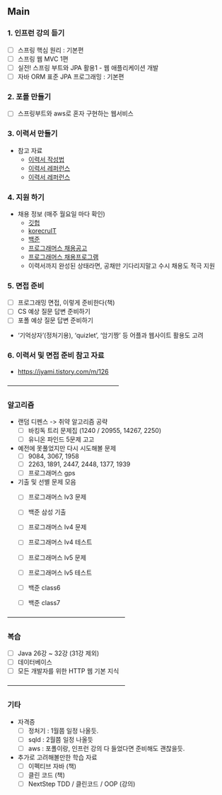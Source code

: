 Main
--------
### 1. 인프런 강의 듣기
- [ ] 스프링 핵심 원리 : 기본편
- [ ] 스프링 웹 MVC 1편
- [ ] 실전! 스프링 부트와 JPA 활용1 - 웹 애플리케이션 개발
- [ ] 자바 ORM 표준 JPA 프로그래밍 : 기본편

### 2. 포폴 만들기
- [ ] 스프링부트와 aws로 혼자 구현하는 웹서비스

### 3. 이력서 만들기
- 참고 자료
	- [이력서 작성법](https://wonny.space/writing/work/engineer-resume)
	- [이력서 레퍼런스](https://www.notion.so/wbluke/c47951185f404835a982ef97041e59fd)
	- [이력서 레퍼런스](https://jyami.tistory.com/8)

### 4. 지원 하기
- 채용 정보 (매주 월요일 마다 확인) 
	- [깃헙](https://github.com/jojoldu/junior-recruit-scheduler)
	- [korecruIT](https://korecruit.kr/)
	- [백준](https://www.acmicpc.net/) 
	- [프로그래머스 채용공고](https://career.programmers.co.kr/job)
	- [프로그래머스 채용프로그램](https://career.programmers.co.kr/competitions)
	- 이력서까지 완성된 상태라면, 공채만 기다리지말고 수시 채용도 적극 지원
 
### 5. 면접 준비
- [ ] 프로그래밍 면접, 이렇게 준비한다(책)
- [ ] CS 예상 질문 답변 준비하기
- [ ] 포폴 예상 질문 답변 준비하기
- ‘기억상자’(정처기용), ‘quizlet’, ‘암기짱’ 등 어플과 웹사이트 활용도 고려

### 6. 이력서 및 면접 준비 참고 자료
- https://jyami.tistory.com/m/126

——————————————————
### 알고리즘
- 랜덤 디펜스 -> 취약 알고리즘 공략
	- [ ] 바킹독 트리 문제집 (1240 / 20955, 14267, 2250)
	- [ ] 유니온 파인드 5문제 고고

- 예전에 못풀었지만 다시 시도해볼 문제
	- [ ] 9084, 3067, 1958
	- [ ] 2263, 1891, 2447, 2448, 1377, 1939
	- [ ] 프로그래머스 gps

- 기출 및 선별 문제 모음
	- [ ] 프로그래머스 lv3 문제
	- [ ] 백준 삼성 기출
	- [ ] 프로그래머스 lv4 문제
	- [ ] 프로그래머스 lv4 테스트
	- [ ] 프로그래머스 lv5 문제
	- [ ] 프로그래머스 lv5 테스트
	- [ ] 백준 class6
	- [ ] 백준 class7


———————————————————
### 복습
- [ ] Java 26강 ~ 32강 (31강 제외)
- [ ] 데이터베이스
- [ ] 모든 개발자를 위한 HTTP 웹 기본 지식

———————————————————
### 기타
- 자격증
	- [ ] 정처기 : 1월쯤 일정 나올듯. 
	- [ ] sqld : 2월쯤 일정 나올듯
	- [ ] aws : 포폴이랑, 인프런 강의 다 들었다면 준비해도 괜찮을듯. 

- 추가로 고려해볼만한 학습 자료
	- [ ] 이펙티브 자바 (책)
	- [ ] 클린 코드 (책)
	- [ ] NextStep TDD / 클린코드 / OOP (강의)
